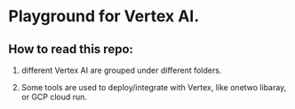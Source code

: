# Playground for Vertex AI. 

## How to read this repo:
1. different Vertex AI are grouped under different folders. 

2. Some tools are used to deploy/integrate with Vertex, like onetwo libaray, or GCP cloud run. 

